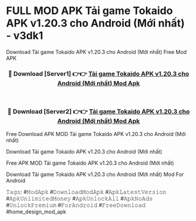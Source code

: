 # FULL MOD APK Tải game Tokaido APK v1.20.3 cho Android (Mới nhất) - v3dk1
Download Tải game Tokaido APK v1.20.3 cho Android (Mới nhất) Free Mod APK

<div align="center">
<h3>🔴 Download [Server1] 👉👉 <a href="https://apk-comot.site?title=Tải_game_Tokaido_APK_v1.20.3_cho_Android_(Mới_nhất)">Tải game Tokaido APK v1.20.3 cho Android (Mới nhất) Mod Apk</a></h3><br>

<h3>🔴 Download [Server2] 👉👉 <a href="https://apk-comot.site?title=Tải_game_Tokaido_APK_v1.20.3_cho_Android_(Mới_nhất)">Tải game Tokaido APK v1.20.3 cho Android (Mới nhất) Mod Apk</a></h3>
</div>


Free Download APK MOD Tải game Tokaido APK v1.20.3 cho Android (Mới nhất)

Download Tải game Tokaido APK v1.20.3 cho Android (Mới nhất) 

Free APK MOD Tải game Tokaido APK v1.20.3 cho Android (Mới nhất) 

Download Tải game Tokaido APK v1.20.3 cho Android (Mới nhất) Mod For Android

𝚃𝚊𝚐𝚜: #𝙼𝚘𝚍𝙰𝚙𝚔 #𝙳𝚘𝚠𝚗𝚕𝚘𝚊𝚍𝙼𝚘𝚍𝙰𝚙𝚔 #𝙰𝚙𝚔𝙻𝚊𝚝𝚎𝚜𝚝𝚅𝚎𝚛𝚜𝚒𝚘𝚗 #𝙰𝚙𝚔𝚄𝚗𝚕𝚒𝚖𝚒𝚝𝚎𝚍𝙼𝚘𝚗𝚎𝚢 #𝙰𝚙𝚔𝚄𝚗𝚕𝚘𝚌𝚔𝙰𝚕𝚕 #𝙰𝚙𝚔𝙽𝚘𝙰𝚍𝚜 #𝚄𝚗𝚕𝚘𝚌𝚔𝙿𝚛𝚎𝚖𝚒𝚞𝚖 #𝙵𝚘𝚛𝙰𝚗𝚍𝚛𝚘𝚒𝚍 #𝙵𝚛𝚎𝚎𝙳𝚘𝚠𝚗𝚕𝚘𝚊𝚍 #home_design_mod_apk